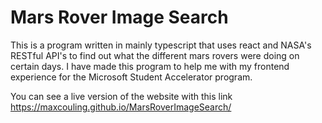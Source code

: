 # Mars Rover Image Search
This is a program written in mainly typescript that uses react and NASA's RESTful API's to find out what 
the different mars rovers were doing on certain days. I have made this program to help me with my frontend 
experience for the Microsoft Student Accelerator program.

You can see a live version of the website with this link https://maxcouling.github.io/MarsRoverImageSearch/

